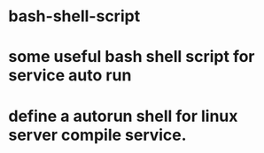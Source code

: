 # bash-shell-script
# some useful bash shell script for service auto run
# define a autorun shell for linux server compile service.

